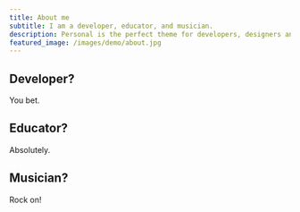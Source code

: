 ```yaml
---
title: About me
subtitle: I am a developer, educator, and musician.
description: Personal is the perfect theme for developers, designers and other creatives.
featured_image: /images/demo/about.jpg
---
```


## Developer?

You bet.

## Educator?

Absolutely.

## Musician?

Rock on!